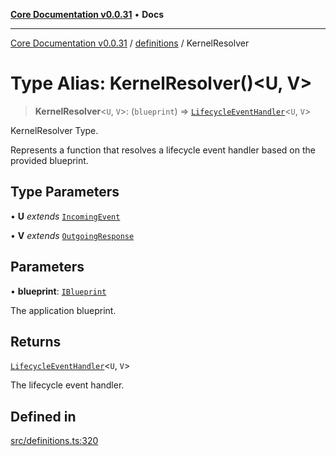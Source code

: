 [**Core Documentation v0.0.31**](../../README.md) • **Docs**

***

[Core Documentation v0.0.31](../../modules.md) / [definitions](../README.md) / KernelResolver

# Type Alias: KernelResolver()\<U, V\>

> **KernelResolver**\<`U`, `V`\>: (`blueprint`) => [`LifecycleEventHandler`](../interfaces/LifecycleEventHandler.md)\<`U`, `V`\>

KernelResolver Type.

Represents a function that resolves a lifecycle event handler based on the provided blueprint.

## Type Parameters

• **U** *extends* [`IncomingEvent`](../../events/IncomingEvent/classes/IncomingEvent.md)

• **V** *extends* [`OutgoingResponse`](../../events/OutgoingResponse/classes/OutgoingResponse.md)

## Parameters

• **blueprint**: [`IBlueprint`](IBlueprint.md)

The application blueprint.

## Returns

[`LifecycleEventHandler`](../interfaces/LifecycleEventHandler.md)\<`U`, `V`\>

The lifecycle event handler.

## Defined in

[src/definitions.ts:320](https://github.com/stonemjs/core/blob/c4dbb69a8c86aa6134b62f7d9cac7dabb444c749/src/definitions.ts#L320)
